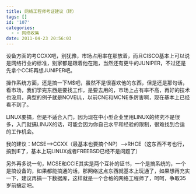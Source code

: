```yaml
---
title: 网络工程师考证建议（转）
tags: []
id: '107'
categories:
  - - 网络收集
date: 2011-04-23 20:56:03
---
```


设备方面的考CCXX吧，别犹豫，市场占用率在那放着，而且CISCO基本上可以说是网络行业的标准，别家都是跟着他在跑，当然还有更牛的JUNIPER，不过还是先拿个CCIE再想JUNIPER吧。

操作系统方面，还是搞一下M$吧，虽然不是很喜欢他的东西，但是还是那句话，看市场，我们学完东西是要找工作，是要去用的，市场上占有率不高，再好的技术也没用，典型的例子就是NOVELL，以前CNE和MCNE多厉害啊，现在基本上已经看不到了。

LINUX要搞，但是不适合入门，因为现在中小型企业里用LINUX的终究不是很多，入门就搞LINUX的话，可能会因为你自己水平和经验的限制，很难找到合适的工作机会。

我的建议：MCSE-->CCXX（最基本也要搞个NP）-->RHCE（这东西不考也行，搞到IE了，基本上玩LINUX或者FREEBSD已经不是问题了）

另外再多说一句，MCSE和CCIE其实是两个互补的证书，一个是搞系统的，一个是搞设备的，如果都能搞通的话，那网络这点东西就基本上玩通了，如果想再充实一下，建议再搞一下数据库，这样就是一个合格的网络工程师了，呵呵，争取35岁前搞定吧。